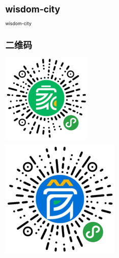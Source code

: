 <!--
 * @Author: WangQiBiao
 * @Date: 2019-11-29 15:00:07
 * @LastEditors: WangQiBiao
 * @LastEditTime: 2019-11-29 15:04:34
 * @Description:
 -->

# wisdom-city

wisdom-city

# 二维码

![huifuwu](./images/huifuwu.jpg)

![huiguanjia](./images/huiguanjia.jpg)
